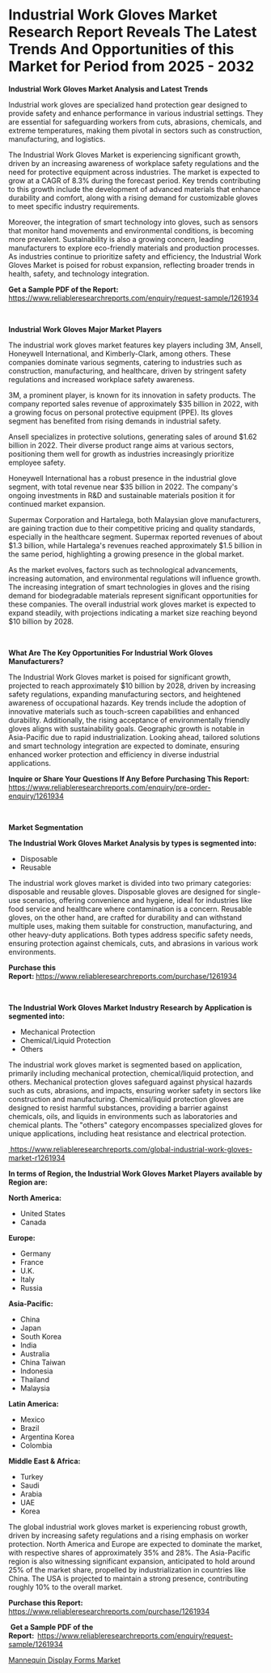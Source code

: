 <p><h1>Industrial Work Gloves Market Research Report Reveals The Latest Trends And Opportunities of this Market for Period from 2025 - 2032</h1></p><p><strong>Industrial Work Gloves Market Analysis and Latest Trends</strong></p>
<p><p>Industrial work gloves are specialized hand protection gear designed to provide safety and enhance performance in various industrial settings. They are essential for safeguarding workers from cuts, abrasions, chemicals, and extreme temperatures, making them pivotal in sectors such as construction, manufacturing, and logistics.</p><p>The Industrial Work Gloves Market is experiencing significant growth, driven by an increasing awareness of workplace safety regulations and the need for protective equipment across industries. The market is expected to grow at a CAGR of 8.3% during the forecast period. Key trends contributing to this growth include the development of advanced materials that enhance durability and comfort, along with a rising demand for customizable gloves to meet specific industry requirements.</p><p>Moreover, the integration of smart technology into gloves, such as sensors that monitor hand movements and environmental conditions, is becoming more prevalent. Sustainability is also a growing concern, leading manufacturers to explore eco-friendly materials and production processes. As industries continue to prioritize safety and efficiency, the Industrial Work Gloves Market is poised for robust expansion, reflecting broader trends in health, safety, and technology integration.</p></p>
<p><strong>Get a Sample PDF of the Report:&nbsp;</strong> <a href="https://www.reliableresearchreports.com/enquiry/request-sample/1261934?utm_campaign=2040&utm_medium=2&utm_source=Github&utm_content=ia&utm_term=06022025&utm_id=industrial-work-gloves">https://www.reliableresearchreports.com/enquiry/request-sample/1261934</a></p>
<p>&nbsp;</p>
<p><strong>Industrial Work Gloves Major Market Players</strong></p>
<p><p>The industrial work gloves market features key players including 3M, Ansell, Honeywell International, and Kimberly-Clark, among others. These companies dominate various segments, catering to industries such as construction, manufacturing, and healthcare, driven by stringent safety regulations and increased workplace safety awareness.</p><p>3M, a prominent player, is known for its innovation in safety products. The company reported sales revenue of approximately $35 billion in 2022, with a growing focus on personal protective equipment (PPE). Its gloves segment has benefited from rising demands in industrial safety.</p><p>Ansell specializes in protective solutions, generating sales of around $1.62 billion in 2022. Their diverse product range aims at various sectors, positioning them well for growth as industries increasingly prioritize employee safety.</p><p>Honeywell International has a robust presence in the industrial glove segment, with total revenue near $35 billion in 2022. The company's ongoing investments in R&D and sustainable materials position it for continued market expansion.</p><p>Supermax Corporation and Hartalega, both Malaysian glove manufacturers, are gaining traction due to their competitive pricing and quality standards, especially in the healthcare segment. Supermax reported revenues of about $1.3 billion, while Hartalega's revenues reached approximately $1.5 billion in the same period, highlighting a growing presence in the global market.</p><p>As the market evolves, factors such as technological advancements, increasing automation, and environmental regulations will influence growth. The increasing integration of smart technologies in gloves and the rising demand for biodegradable materials represent significant opportunities for these companies. The overall industrial work gloves market is expected to expand steadily, with projections indicating a market size reaching beyond $10 billion by 2028.</p></p>
<p>&nbsp;</p>
<p><strong>What Are The Key Opportunities For Industrial Work Gloves Manufacturers?</strong></p>
<p><p>The Industrial Work Gloves market is poised for significant growth, projected to reach approximately $10 billion by 2028, driven by increasing safety regulations, expanding manufacturing sectors, and heightened awareness of occupational hazards. Key trends include the adoption of innovative materials such as touch-screen capabilities and enhanced durability. Additionally, the rising acceptance of environmentally friendly gloves aligns with sustainability goals. Geographic growth is notable in Asia-Pacific due to rapid industrialization. Looking ahead, tailored solutions and smart technology integration are expected to dominate, ensuring enhanced worker protection and efficiency in diverse industrial applications.</p></p>
<p><strong>Inquire or Share Your Questions If Any Before Purchasing This Report:</strong> <a href="https://www.reliableresearchreports.com/enquiry/pre-order-enquiry/1261934?utm_campaign=2040&utm_medium=2&utm_source=Github&utm_content=ia&utm_term=06022025&utm_id=industrial-work-gloves">https://www.reliableresearchreports.com/enquiry/pre-order-enquiry/1261934</a></p>
<p>&nbsp;</p>
<p><strong>Market Segmentation</strong></p>
<p><strong>The Industrial Work Gloves Market Analysis by types is segmented into:</strong></p>
<p><ul><li>Disposable</li><li>Reusable</li></ul></p>
<p><p>The industrial work gloves market is divided into two primary categories: disposable and reusable gloves. Disposable gloves are designed for single-use scenarios, offering convenience and hygiene, ideal for industries like food service and healthcare where contamination is a concern. Reusable gloves, on the other hand, are crafted for durability and can withstand multiple uses, making them suitable for construction, manufacturing, and other heavy-duty applications. Both types address specific safety needs, ensuring protection against chemicals, cuts, and abrasions in various work environments.</p></p>
<p><strong>Purchase this Report:&nbsp;</strong><a href="https://www.reliableresearchreports.com/purchase/1261934?utm_campaign=2040&utm_medium=2&utm_source=Github&utm_content=ia&utm_term=06022025&utm_id=industrial-work-gloves">https://www.reliableresearchreports.com/purchase/1261934</a></p>
<p>&nbsp;</p>
<p><strong>The Industrial Work Gloves Market Industry Research by Application is segmented into:</strong></p>
<p><ul><li>Mechanical Protection</li><li>Chemical/Liquid Protection</li><li>Others</li></ul></p>
<p><p>The industrial work gloves market is segmented based on application, primarily including mechanical protection, chemical/liquid protection, and others. Mechanical protection gloves safeguard against physical hazards such as cuts, abrasions, and impacts, ensuring worker safety in sectors like construction and manufacturing. Chemical/liquid protection gloves are designed to resist harmful substances, providing a barrier against chemicals, oils, and liquids in environments such as laboratories and chemical plants. The "others" category encompasses specialized gloves for unique applications, including heat resistance and electrical protection.</p></p>
<p><a href="https://www.reliableresearchreports.com/global-industrial-work-gloves-market-r1261934?utm_campaign=2040&utm_medium=2&utm_source=Github&utm_content=ia&utm_term=06022025&utm_id=industrial-work-gloves">&nbsp;https://www.reliableresearchreports.com/global-industrial-work-gloves-market-r1261934</a></p>
<p><strong>In terms of Region, the Industrial Work Gloves Market Players available by Region are:</strong></p>
<p>
    <p> <strong> North America: </strong>
        <ul>
            <li>United States</li>
            <li>Canada</li>
        </ul>
        </p> 
    <p> <strong> Europe: </strong>
        <ul>
            <li>Germany</li>
            <li>France</li>
            <li>U.K.</li>
            <li>Italy</li>
            <li>Russia</li>
        </ul>
        </p> 
    <p> <strong> Asia-Pacific: </strong>
        <ul>
            <li>China</li>
            <li>Japan</li>
            <li>South Korea</li>
            <li>India</li>
            <li>Australia</li>
            <li>China Taiwan</li>
            <li>Indonesia</li>
            <li>Thailand</li>
            <li>Malaysia</li>
        </ul>
        </p> 
    <p> <strong> Latin America: </strong>
        <ul>
            <li>Mexico</li>
            <li>Brazil</li>
            <li>Argentina Korea</li>
            <li>Colombia</li>
        </ul>
        </p> 
    <p> <strong> Middle East & Africa: </strong>
        <ul>
            <li>Turkey</li>
            <li>Saudi</li>
            <li>Arabia</li>
            <li>UAE</li>
            <li>Korea</li>
        </ul>
    </p>
    </p>
<p><p>The global industrial work gloves market is experiencing robust growth, driven by increasing safety regulations and a rising emphasis on worker protection. North America and Europe are expected to dominate the market, with respective shares of approximately 35% and 28%. The Asia-Pacific region is also witnessing significant expansion, anticipated to hold around 25% of the market share, propelled by industrialization in countries like China. The USA is projected to maintain a strong presence, contributing roughly 10% to the overall market.</p></p>
<p><strong>Purchase this Report: </strong><a href="https://www.reliableresearchreports.com/purchase/1261934?utm_campaign=2040&utm_medium=2&utm_source=Github&utm_content=ia&utm_term=06022025&utm_id=industrial-work-gloves">https://www.reliableresearchreports.com/purchase/1261934</a></p>
<p>&nbsp;<strong>Get a Sample PDF of the Report:&nbsp;&nbsp;</strong><a href="https://www.reliableresearchreports.com/enquiry/request-sample/1261934?utm_campaign=2040&utm_medium=2&utm_source=Github&utm_content=ia&utm_term=06022025&utm_id=industrial-work-gloves">https://www.reliableresearchreports.com/enquiry/request-sample/1261934</a></p>
<p><strong></strong></p>
<p><p><a href="https://github.com/juniordelafrance/Market-Research-Report-List-5/blob/main/mannequin-display-forms-market.md?utm_campaign=2040&utm_medium=2&utm_source=Github&utm_content=ia&utm_term=06022025&utm_id=industrial-work-gloves">Mannequin Display Forms Market</a></p></p>